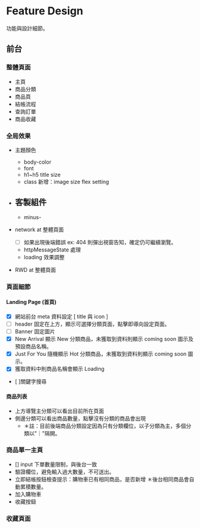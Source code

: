 # Feature Design

功能與設計細節。

## 前台

### 整體頁面

- 主頁
- 商品分類
- 商品頁
- 結帳流程
- 查詢訂單
- 商品收藏

### 全局效果

- 主題顏色
  - body-color
  - font
  - h1~h5 title size
  - class 新增：image size flex setting
- ## 客製組件
  - minus-
- network at 整體頁面

  - [ ] 如果出現後端錯誤 ex: 404 則彈出視窗告知，確定仍可繼續瀏覽。
  - httpMessageState 處理
  - loading 效果調整

- RWD at 整體頁面

### 頁面細節

#### Landing Page (首頁)

- [x] 網站前台 meta 資料設定 [ title 與 icon ]
- [ ] header 固定在上方，顯示可選擇分類頁面，點擊即導向設定頁面。
- [ ] Banner 固定圖片
- [x] New Arrival 顯示 New 分類商品，未獲取到資料則顯示 coming soon 圖示及預設商品名稱。
- [x] Just For You 隨機顯示 Hot 分類商品，未獲取到資料則顯示 coming soon 圖示。
- [x] 獲取資料中則商品名稱會顯示 Loading
- [ ]關鍵字搜尋

#### 商品列表

- 上方導覽主分類可以看出目前所在頁面
- 側邊分類可以看出商品數量，點擊沒有分類的商品會出現
  - ＊註：目前後端商品分類設定因為只有分類欄位，以子分類為主，多個分類以"｜"隔開。

### 商品單一主頁

- [] input 下單數量限制，與後台一致
- 驗證欄位，避免輸入過大數量，不可送出。
- 立即結帳按鈕檢查提示：購物車已有相同商品，是否新增
  ＊後台相同商品會自動累積數量。
- 加入購物車
- 收藏按鈕

### 收藏頁面
